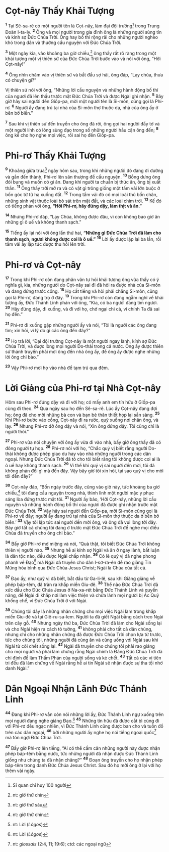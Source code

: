 # Cọt-nây Thấy Khải Tượng

<sup><b>1</b></sup> Tại Sê-sa-rê có một người tên là Cọt-nây, làm đại đội trưởng[^1-cbdd828d-1cac-46fa-9e46-4cc8887bf9b4] trong Trung Ðoàn I-ta-ly. <sup><b>2</b></sup> Ông và mọi người trong gia đình ông là những người sùng tín và kính sợ Ðức Chúa Trời. Ông hay bố thí rộng rãi cho những người nghèo khó trong dân và thường cầu nguyện với Ðức Chúa Trời.

<sup><b>3</b></sup> Một ngày kia, vào khoảng ba giờ chiều,[^2-cbdd828d-1cac-46fa-9e46-4cc8887bf9b4] ông thấy rất rõ ràng trong một khải tượng một vị thiên sứ của Ðức Chúa Trời bước vào và nói với ông, “Hỡi Cọt-nây!”

<sup><b>4</b></sup> Ông nhìn chăm vào vị thiên sứ và bắt đầu sợ hãi, ông đáp, “Lạy chúa, thưa có chuyện gì?”

Vị thiên sứ nói với ông, “Những lời cầu nguyện và những hành động bố thí của ngươi đã lên thấu trước mặt Ðức Chúa Trời và được Ngài ghi nhận. <sup><b>5</b></sup> Bây giờ hãy sai người đến Giốp-pa, mời một người tên là Si-môn, cũng gọi là Phi-rơ. <sup><b>6</b></sup> Người ấy đang trú tại nhà của Si-môn thợ thuộc da, nhà của ông ấy ở bên bờ biển.”

<sup><b>7</b></sup> Sau khi vị thiên sứ đến truyền cho ông đã rời, ông gọi hai người đầy tớ và một người lính có lòng sùng đạo trong số những người hầu cận ông đến; <sup><b>8</b></sup> ông kể cho họ nghe mọi việc, rồi sai họ đến Giốp-pa.

# Phi-rơ Thấy Khải Tượng

<sup><b>9</b></sup> Khoảng giữa trưa[^3-cbdd828d-1cac-46fa-9e46-4cc8887bf9b4] ngày hôm sau, trong khi những người đó đang đi đường và gần đến thành, Phi-rơ lên sân thượng để cầu nguyện. <sup><b>10</b></sup> Bỗng dưng ông đói bụng và muốn có gì ăn. Ðang khi người ta chuẩn bị thức ăn, ông bị xuất thần. <sup><b>11</b></sup> Ông thấy trời mở ra và có vật gì trông giống một tấm vải lớn buộc ở bốn góc từ từ hạ xuống đất. <sup><b>12</b></sup> Trong tấm vải đó có mọi loài thú bốn chân, những sinh vật thuộc loài bò sát trên mặt đất, và các loài chim trời. <sup><b>13</b></sup> Kế đó có tiếng phán với ông, **“Hỡi Phi-rơ, hãy đứng dậy, làm thịt và ăn.”**

<sup><b>14</b></sup> Nhưng Phi-rơ đáp, “Lạy Chúa, không được đâu, vì con không bao giờ ăn những gì ô uế và không thanh sạch.”

<sup><b>15</b></sup> Tiếng ấy lại nói với ông lần thứ hai, **“Những gì Ðức Chúa Trời đã làm cho thanh sạch, ngươi không được coi là ô uế.”** <sup><b>16</b></sup> Lời ấy được lặp lại ba lần, rồi tấm vải ấy lập tức được thu hồi lên trời.

# Phi-rơ và Cọt-nây

<sup><b>17</b></sup> Trong khi Phi-rơ còn đang phân vân tự hỏi khải tượng ông vừa thấy có ý nghĩa gì, kìa, những người do Cọt-nây sai đi đã hỏi ra được nhà của Si-môn và đang đứng trước cổng. <sup><b>18</b></sup> Họ cất tiếng và hỏi phải chăng Si-môn, cũng gọi là Phi-rơ, đang trọ ở đây. <sup><b>19</b></sup> Trong khi Phi-rơ còn đang ngẫm nghĩ về khải tượng ấy, Ðức Thánh Linh phán với ông, “Kìa, có ba người đang tìm ngươi. <sup><b>20</b></sup> Hãy đứng dậy, đi xuống, và đi với họ, chớ ngại chi cả, vì chính Ta đã sai họ đến.”

<sup><b>21</b></sup> Phi-rơ đi xuống gặp những người ấy và nói, “Tôi là người các ông đang tìm; xin hỏi, vì lý do gì các ông đến đây?”

<sup><b>22</b></sup> Họ trả lời, “Ðại đội trưởng Cọt-nây là một người ngay lành, kính sợ Ðức Chúa Trời, và được lòng mọi người Do-thái trong cả nước. Ông ấy được thiên sứ thánh truyền phải mời ông đến nhà ông ấy, để ông ấy được nghe những lời ông chỉ bảo.”

<sup><b>23</b></sup> Vậy Phi-rơ mời họ vào nhà để tạm trú qua đêm.

# Lời Giảng của Phi-rơ tại Nhà Cọt-nây

Hôm sau Phi-rơ đứng dậy và đi với họ; có mấy anh em tín hữu ở Giốp-pa cùng đi theo. <sup><b>24</b></sup> Qua ngày sau họ đến Sê-sa-rê. Lúc ấy Cọt-nây đang đợi họ; ông đã cho mời những bà con và bạn bè thân thiết họp lại sẵn sàng. <sup><b>25</b></sup> Khi Phi-rơ bước vào cổng, Cọt-nây đi ra rước, quỳ xuống nơi chân ông, và lạy. <sup><b>26</b></sup> Nhưng Phi-rơ đỡ ông dậy và nói, “Xin ông đứng dậy. Tôi cũng chỉ là người thôi.”

<sup><b>27</b></sup> Phi-rơ vừa nói chuyện với ông ấy vừa đi vào nhà, bấy giờ ông thấy đã có đông người tụ họp. <sup><b>28</b></sup> Phi-rơ nói với họ, “Chắc quý vị biết rằng người Do-thái không được phép giao du hay vào nhà những người trong các dân ngoại. Nhưng Ðức Chúa Trời đã tỏ cho tôi biết rằng tôi không được coi ai là ô uế hay không thanh sạch. <sup><b>29</b></sup> Vì thế khi quý vị sai người đến mời, tôi đã không phản đối gì mà đến đây. Vậy bây giờ tôi xin hỏi, tại sao quý vị cho mời tôi đến đây?”

<sup><b>30</b></sup> Cọt-nây đáp, “Bốn ngày trước đây, cũng vào giờ này, tức khoảng ba giờ chiều,[^4-cbdd828d-1cac-46fa-9e46-4cc8887bf9b4] tôi đang cầu nguyện trong nhà, thình lình một người mặc y phục sáng lòa đứng trước mặt tôi. <sup><b>31</b></sup> Người ấy bảo, ‘Hỡi Cọt-nây, những lời cầu nguyện và những hành động bố thí của ngươi đã được ghi nhận trước mặt Ðức Chúa Trời. <sup><b>32</b></sup> Vậy hãy sai người đến Giốp-pa, mời Si-môn cũng gọi là Phi-rơ về đây; người ấy đang trú tại nhà của Si-môn thợ thuộc da ở bên bờ biển.’ <sup><b>33</b></sup> Vậy tôi lập tức sai người đến mời ông, và ông đã vui lòng tới đây. Bây giờ tất cả chúng tôi đang ở trước mặt Ðức Chúa Trời để nghe mọi điều Chúa đã truyền cho ông chỉ bảo.”

<sup><b>34</b></sup> Bấy giờ Phi-rơ mở miệng và nói, “Quả thật, tôi biết Ðức Chúa Trời không thiên vị người nào. <sup><b>35</b></sup> Nhưng hễ ai kính sợ Ngài và ăn ở ngay lành, bất luận là dân tộc nào, đều được Ngài chấp nhận. <sup><b>36</b></sup> Có lẽ quý vị đã nghe phong phanh về Ðạo[^5-cbdd828d-1cac-46fa-9e46-4cc8887bf9b4] mà Ngài đã truyền cho dân I-sơ-ra-ên để rao giảng Tin Mừng hòa bình qua Ðức Chúa Jesus Christ; Ngài là Chúa của tất cả.

<sup><b>37</b></sup> Ðạo ấy, như quý vị đã biết, bắt đầu từ Ga-li-lê, sau khi Giăng giảng về phép báp-têm, đã tràn ra khắp miền Giu-đê. <sup><b>38</b></sup> Thể nào Ðức Chúa Trời đã xức dầu cho Ðức Chúa Jesus ở Na-xa-rét bằng Ðức Thánh Linh và quyền năng, để Ngài đi khắp nơi làm việc thiện và chữa lành mọi người bị Ác Quỷ khống chế, vì Ðức Chúa Trời ở với Ngài.

<sup><b>39</b></sup> Chúng tôi đây là những nhân chứng cho mọi việc Ngài làm trong khắp miền Giu-đê và tại Giê-ru-sa-lem. Người ta đã giết Ngài bằng cách treo Ngài trên cây gỗ. <sup><b>40</b></sup> Nhưng ngày thứ ba, Ðức Chúa Trời đã làm cho Ngài sống lại và cho Ngài hiện ra cách tỏ tường, <sup><b>41</b></sup> không phải cho tất cả dân chúng, nhưng chỉ cho những nhân chứng đã được Ðức Chúa Trời chọn lựa từ trước, tức cho chúng tôi, những người đã cùng ăn và cùng uống với Ngài sau khi Ngài từ cõi chết sống lại. <sup><b>42</b></sup> Ngài đã truyền cho chúng tôi phải rao giảng cho mọi người và phải làm chứng rằng Ngài chính là Ðấng Ðức Chúa Trời đã chỉ định để làm Thẩm Phán của người sống và kẻ chết. <sup><b>43</b></sup> Tất cả các vị tiên tri đều đã làm chứng về Ngài rằng hễ ai tin Ngài sẽ nhận được sự tha tội nhờ danh Ngài.”

# Dân Ngoại Nhận Lãnh Ðức Thánh Linh

<sup><b>44</b></sup> Ðang khi Phi-rơ vẫn còn nói những lời ấy, Ðức Thánh Linh ngự xuống trên mọi người đang nghe giảng Ðạo.[^6-cbdd828d-1cac-46fa-9e46-4cc8887bf9b4] <sup><b>45</b></sup> Những tín hữu đã được cắt bì cùng đi với Phi-rơ đều ngạc nhiên, vì Ðức Thánh Linh cũng được ban cho và tuôn đổ trên các dân ngoại, <sup><b>46</b></sup> bởi những người ấy nghe họ nói tiếng ngoại quốc[^7-cbdd828d-1cac-46fa-9e46-4cc8887bf9b4] mà tôn ngợi Ðức Chúa Trời.

<sup><b>47</b></sup> Bấy giờ Phi-rơ lên tiếng, “Ai có thể cấm cản những người này được nhận phép báp-têm bằng nước, tức những người đã nhận được Ðức Thánh Linh giống như chúng ta đã nhận chăng?” <sup><b>48</b></sup> Ðoạn ông truyền cho họ nhận phép báp-têm trong danh Ðức Chúa Jesus Christ. Sau đó họ mời ông ở lại với họ thêm vài ngày.

[^1-cbdd828d-1cac-46fa-9e46-4cc8887bf9b4]: Sĩ quan chỉ huy 100 người

[^2-cbdd828d-1cac-46fa-9e46-4cc8887bf9b4]: nt: giờ thứ chín

[^3-cbdd828d-1cac-46fa-9e46-4cc8887bf9b4]: nt: giờ thứ sáu

[^4-cbdd828d-1cac-46fa-9e46-4cc8887bf9b4]: nt: giờ thứ chín

[^5-cbdd828d-1cac-46fa-9e46-4cc8887bf9b4]: nt: Lời (_Lógos_)

[^6-cbdd828d-1cac-46fa-9e46-4cc8887bf9b4]: nt: Lời (_Lógos_)

[^7-cbdd828d-1cac-46fa-9e46-4cc8887bf9b4]: nt: _glossais_ (2:4, 11; 19:6); ctd: các ngoại ngữ
